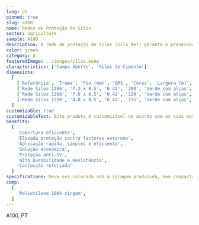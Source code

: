 ```yaml
---
lang: pt
pinned: true
slug: a100
name: Redes de Proteção de Silos
sector: agriculture
sample: A100
description: A rede de proteção de silos (Silo Net) garante a preservação da qualidade da silagem que produziu e que a mesma “não respire” (anaerobiose. É imprescindível para garantir uma boa silagem e uma correta ensilagem.
color: green
category: d
featuredImage: ../images/silos.webp
characteristics: ['Campo Aberto', 'Silos de Cimento']
dimensions:
  [
    ['Referência', 'Trama', 'Fio (mm)', 'GMS', 'Cores', 'Largura (m)', 'Comprimento (m)'],
    ['Rede Silos 1286', '7.3 x 8.5', '0.42', '200', 'Verde com alças', '4/5/6', '100 (standard)'],
    ['Rede Silos 1208', '7.0 x 8.5', '0.42', '220', 'Verde com alças', '4/5/6', '100 (standard)'],
    ['Rede Silos 1228', '8.0 x 8.5', '0.42', '235', 'Verde com alças', '4/5/6', '100 (standard)'],
  ]
customizable: true
customizableText: Este produto é customizável de acordo com as suas necessidades. Contacte-nos para mais informações.
benefits:
  [
    'Cobertura eficiente',
    'Elevada proteção contra factores externos',
    'Aplicação rápida, simples e eficiente',
    'Solução económica',
    'Proteção anti-UV',
    'Alta Durabilidade e Resistência',
    'Confecção reforçada'
  ]
specifications: Deve ser colocada sob a silagem produzida, bem compactada e cobrindo-a na totalidade. Para garantir que as extremidades fiquem bem seguras e evitar a entrada de ar, é recomendado a utilização de silo bags
comp:
  [
    'Polietileno 100% virgem',
  ]
---
```


A100, PT
